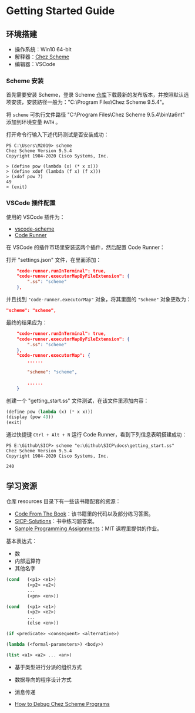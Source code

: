# Getting Started Guide

## 环境搭建

- 操作系统：Win10 64-bit
- 解释器：[Chez Scheme](https://cisco.github.io/ChezScheme/)
- 编辑器：VSCode

### Scheme 安装

首先需要安装 Scheme，登录 Scheme [仓库](https://github.com/cisco/ChezScheme/releases/tag/v9.5.4)下载最新的发布版本，并按照默认选项安装，安装路径一般为："C:\Program Files\Chez Scheme 9.5.4"。

将 `scheme` 可执行文件路径 "C:\Program Files\Chez Scheme 9.5.4\bin\ta6nt" 添加到环境变量 `PATH` 。

打开命令行输入下述代码测试是否安装成功：

```shell
PS C:\Users\M2019> scheme
Chez Scheme Version 9.5.4
Copyright 1984-2020 Cisco Systems, Inc.

> (define pow (lambda (x) (* x x)))
> (define xdof (lambda (f x) (f x)))
> (xdof pow 7)
49
> (exit)
```

### VSCode 插件配置

使用的 VSCode 插件为：

- [vscode-scheme](https://github.com/sjhuangx/vscode-scheme)
- [Code Runner](https://github.com/formulahendry/vscode-code-runner)

在 VSCode 的插件市场里安装这两个插件，然后配置 Code Runner：

打开 "settings.json" 文件，在里面添加：

```json
    "code-runner.runInTerminal": true,
    "code-runner.executorMapByFileExtension": {
        ".ss": "scheme"
    },
```

并且找到 `"code-runner.executorMap"` 对象，将其里面的 `"Scheme"` 对象更改为：

```json
"scheme": "scheme",
```

最终的结果应为：

```json
    "code-runner.runInTerminal": true,
    "code-runner.executorMapByFileExtension": {
        ".ss": "scheme"
    },
    "code-runner.executorMap": {
        ......
        
        "scheme": "scheme",
        
        ......
    }
```

创建一个 "getting_start.ss" 文件测试，在该文件里添加内容：

```lisp
(define pow (lambda (x) (* x x)))
(display (pow 49))
(exit)
```

通过快捷键 `Ctrl + Alt + N` 运行 Code Runner，看到下列信息表明搭建成功：

```shell
PS E:\Github\SICP> scheme "e:\Github\SICP\docs\getting_start.ss"
Chez Scheme Version 9.5.4
Copyright 1984-2020 Cisco Systems, Inc.

240
```

## 学习资源

仓库 resources 目录下有一些该书籍配套的资源：

- [Code From The Book](https://mitpress.mit.edu/sites/default/files/sicp/code/index.html)：该书籍里的代码以及部分练习答案。
- [SICP-Solutions](http://community.schemewiki.org/?SICP-Solutions)：书中练习题答案。
- [Sample Programming Assignments](https://mitpress.mit.edu/sites/default/files/sicp/psets/index.html)：MIT 课程里提供的作业。



基本表达式：

- 数
- 内部运算符
- 其他名字

```lisp
(cond   (<p1> <e1>)
        (<p2> <e2>)
        ...
        (<pn> <en>))

(cond   (<p1> <e1>)
        (<p2> <e2>)
        ...
        (else <en>))

(if <predicate> <consequent> <alternative>)

(lambda (<formal-parameters>) <body>)

(list <a1> <a2> ... <an>)

```

- 基于类型进行分派的组织方式
- 数据导向的程序设计方式
- 消息传递


- [How to Debug Chez Scheme Programs](https://scheme.com/debug/debug.html)